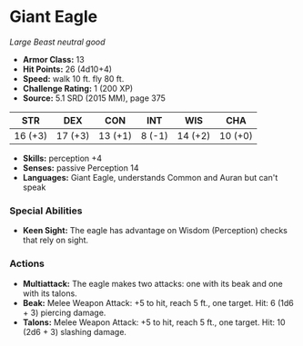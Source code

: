 # Giant Eagle

*Large* *Beast* *neutral good*

- **Armor Class:** 13
- **Hit Points:** 26 (4d10+4)
- **Speed:** walk 10 ft. fly 80 ft.
- **Challenge Rating:** 1 (200 XP)
- **Source:** 5.1 SRD (2015 MM), page 375

| STR | DEX | CON | INT | WIS | CHA |
| --- | --- | --- | --- | --- | --- |
| 16 (+3) | 17 (+3) | 13 (+1) | 8 (-1) | 14 (+2) | 10 (+0) |

- **Skills:** perception +4
- **Senses:** passive Perception 14
- **Languages:** Giant Eagle, understands Common and Auran but can't speak

### Special Abilities

- **Keen Sight:** The eagle has advantage on Wisdom (Perception) checks that rely on sight.

### Actions

- **Multiattack:** The eagle makes two attacks: one with its beak and one with its talons.
- **Beak:** Melee Weapon Attack: +5 to hit, reach 5 ft., one target. Hit: 6 (1d6 + 3) piercing damage.
- **Talons:** Melee Weapon Attack: +5 to hit, reach 5 ft., one target. Hit: 10 (2d6 + 3) slashing damage.


